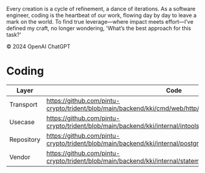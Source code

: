 Every creation is a cycle of refinement, a dance of iterations. As a software engineer, coding is the heartbeat of our work, flowing day by day to leave a mark on the world. To find true leverage—where impact meets effort—I’ve defined my craft, no longer wondering, 'What’s the best approach for this task?'

© 2024 OpenAI ChatGPT

# Coding

| Layer      	| Code                                                                                                           	|
|------------	|----------------------------------------------------------------------------------------------------------------	|
| Transport  	| https://github.com/pintu-crypto/trident/blob/main/backend/kki/cmd/web/http/reconciliation_transaction.go       	|
| Usecase    	| https://github.com/pintu-crypto/trident/blob/main/backend/kki/internal/intools/bca_reconciliation_reconcile.go 	|
| Repository 	| https://github.com/pintu-crypto/trident/blob/main/backend/kki/internal/postgres/reconciliation_transaction.go  	|
| Vendor     	| https://github.com/pintu-crypto/trident/blob/main/backend/kki/internal/statementbalance/bca/bank_statement.go  	|
